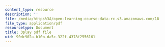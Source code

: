 ```yaml
---
content_type: resource
description: ''
file: /media/https%3A/open-learning-course-data-rc.s3.amazonaws.com/18-01-single-variable-calculus-fall-2006/90dc902ab10bda5c322f4378f2556161_HgEqXhsIq_g.pdf
file_type: application/pdf
resourcetype: Document
title: 3play pdf file
uid: 90dc902a-b10b-da5c-322f-4378f2556161
---
```

